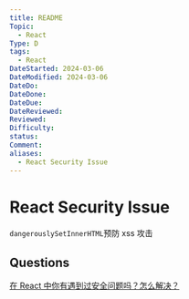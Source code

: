 ```yaml
---
title: README
Topic:
  - React
Type: D
tags:
  - React
DateStarted: 2024-03-06
DateModified: 2024-03-06
DateDo:
DateDone:
DateDue:
DateReviewed:
Reviewed:
Difficulty:
status:
Comment:
aliases:
  - React Security Issue
---
```


# React Security Issue

`dangerouslySetInnerHTML`预防 xss 攻击

## Questions

[在 React 中你有遇到过安全问题吗？怎么解决？](https://github.com/haizlin/fe-interview/issues/862)
